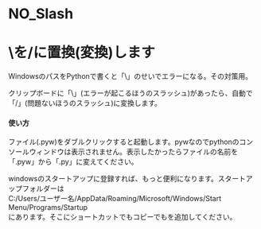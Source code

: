 # NO_Slash
<h1>\を/に置換(変換)します</h1>
WindowsのパスをPythonで書くと「\」のせいでエラーになる。その対策用。

クリップボードに「\」(エラーが起こるほうのスラッシュ)があったら、自動で「/」(問題ないほうのスラッシュ)に変換します。

<h4>使い方</h4>
<p>ファイル(.pyw)をダブルクリックすると起動します。pywなのでpythonのコンソールウィンドウは表示されません。表示したかったらファイルの名前を「.pyw」から「.py」に変えてください。</p>

<p>windowsのスタートアップに登録すれば、もっと便利になります。スタートアップフォルダーは</br>
C:/Users/ユーザー名/AppData/Roaming/Microsoft/Windows/Start Menu/Programs/Startup</br>
にあります。そこにショートカットでもコピーでもを追加してください。</p>
